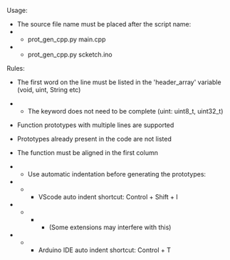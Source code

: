 Usage:
- The source file name must be placed after the script name:
- - prot_gen_cpp.py main.cpp
- - prot_gen_cpp.py scketch.ino

Rules:

- The first word on the line must be listed in the 'header_array' variable (void, uint, String etc)
- - The keyword does not need to be complete (uint: uint8_t, uint32_t)

- Function prototypes with multiple lines are supported

- Prototypes already present in the code are not listed

- The function must be aligned in the first column
- - Use automatic indentation before generating the prototypes:
- - - VScode auto indent shortcut: Control + Shift + I
- - - - (Some extensions may interfere with this)
- - - Arduino IDE auto indent shortcut: Control + T
